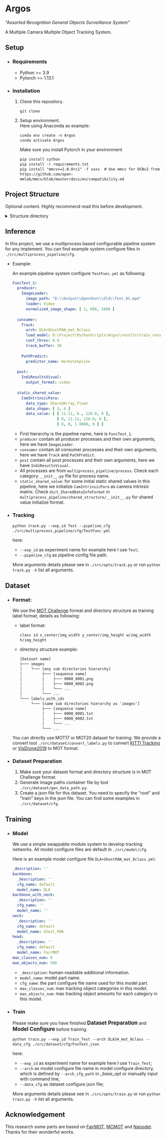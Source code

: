 # Argos
*"Assorted Recognition General Objects Surveillance System"*

A Multiple Camera Multiple Object Tracking System.


## Setup
- ### Requirements
  - Python >= 3.9
  - Pytorch >= 1.13.1

- ### Installation

  1. Clone this repository.
      ```
      git clone 
      ```

  2. Setup environment.  
      Here using Anaconda as example:
      ```
      conda env create -n Argos
      conda activate Argos
      ```

      Make sure you install Pytorch in your environment

      ```
      pip install cython
      pip install -r requirements.txt
      pip install "mmcv>=2.0.0rc1" -f xxxx  # Use mmcv for DCNv2 from https://github.com/open-mmlab/mmcv/blob/master/docs/en/compatibility.md
      ```


## Project Structure
Optional content. Highly recommend read this before development.
<details>

<summary>Structure directory</summary>
The whole project is based on a multiprocessing pipeline system, which can be easily configured in *YAML* format.
Project structure as following:

```
src
├─── dataset
├─── trainer
├─── model
│   ├─── cfg
│   └─── networks
├─── multiprocess_pipeline
│   ├─── cfg
│   ├─── process
│   ├─── shared_structure
│   └─── workers
└─── opts
```

  - ### Dataset

    All dataset related is in `dataset` directory. Substructure as following:

    ```
    dataset
    ├─── cfg
    ├─── data_path
    ├─── convert_labels.py
    ├─── gen_data_path.py
    └─── dataset.py
    ```
    
    - `cfg`: Store dataset config file by *JSON*.
    - `data_path`: Store image file paths by specialized file type.
    - `convert_labels.py`: Contain all utils to convert dataset format to [MOT Challenge](https://motchallenge.net/) format.
    - `gen_data_path.py`: Generate dataset image file container file.
    - `dataset.py`: All dataset class defined in this file.


  - ### Trainer

    `trainer` defined basic trainer class for network training. Substructure as following:
    ```
    trainer
    ├─── utils
    └─── trainer.py
    ```
    
    - `utils`: util functions, for example: initial check.
    - `trainer.py`: defined all trainers.


  - ### Model

    `model` contain all network related content. 
    We use a simple swappable module system to develop tracking networks. 

    The whole model can be easily defined by a model configure file in `model/cfg`. 
    And each part network also can be defined by its own part configure file in `model/networks/[part category]/[part name]/cfg`.
    
    Substructure as following:
    ```
    model
    ├─── cfg
    ├─── networks
    │    ├─── backbone
    │    │    ├─── DLA
    │    │    ├─── ParNet
    │    │    ├─── ShuffleNetV2
    │    │    ├─── ...
    │    ├─── backbone_with_neck
    │    │    ├─── DLA_DCN
    │    │    ├─── ParNet
    │    │    ├─── ResNet_DCN
    │    │    ├─── ...
    │    ├─── head
    │    │    └─── FairMOT
    │    ├─── loss
    │    ├─── module
    │    ├─── neck
    │    │    ├─── DLA_Fusion
    │    │    ├─── FPN
    │    │    ├─── Ghost_PAN
    │    │    ├─── ...
    │    └─── model_part_config.py
    ├─── model_config.py
    ├─── utils
    └─── base_model.py
    ```
    - `cfg`: store overall model config files.
    - `network`: contain all model parts.
    - `model_config.py`: defined model configure structure.
    - `utils`: util functions.
    - `base_model.py`: define the base class of model.
    - Here is an example model configure file `DLA+GhostPAN_mot_8class.yml`:
      ``` yaml
      _description: ''
      backbone:
        _description: ''
        cfg_name: default
        model_name: DLA
      backbone_with_neck:
        _description: ''
        cfg_name: ''
        model_name: ''
      neck:
        _description: ''
        cfg_name: default
        model_name: Ghost_PAN
      head:
        _description: ''
        cfg_name: default
        model_name: FairMOT
      max_classes_num: 8
      max_objects_num: 500
      ```
      - `_description`: human-readable additional information.
      - `model_name`: model part name.
      - `cfg_name`: the part configure file name used for this model part.
      - `max_classes_num`: max tracking object categories in this model.
      - `max_objects_num`: max tracking object amounts for each category in this model. 
  
    An example part network `FairMOT` substructure as following:
    ```
    ...
    ├─── head
    │    ├─── FairMOT
    │    │    ├─── cfg
    │    │    │    └─── default.yml
    │    │    └─── FairMOT.py
    ...  ... 
    │    ├─── _masterclass.py
    │    └─── __init__.py
    ...   
    ```
    - `cfg`: store model configure file. Configure contents are this part model initial structure key arguments. In this example, we have one configure `default.yml`. In this example, configure content as following:
    ```yaml
    head_conv: 256
    reid_dim: 128
    loss_cfg:
      mse_loss: false
      reg_loss: 'l1'
      hm_weight: 1
      off_weight: 1
      wh_weight: 0.1
      id_loss: 'ce'
      id_weight: 1
      norm_wh: false
      dense_wh: false
      cat_spec_wh: false
      reg_offset: true

      loss_stats: ['loss', 'hm_loss', 'wh_loss', 'off_loss', 'id_loss']
    ```
    - `[model name].py`: model python file. In this example, we use `FairMOT.py` model.
    - `_masterclass.py`: define the base model of this part.
    - `__init__.py`: all usable networks in this part should be registered in this file to use.

  - ### Multiprocess Pipeline
    
    `multiprocess_pipeline` contain all multiprocess pipeline related contents. In this project, we use a multiprocess based configurable pipeline system for tracking implement. 
    You can find example system configure files in `multiprocess_pipeline/cfg`.
    
    Example concept as following figure:
    ![Pipeline_Structure](/doc/img/Pipeline_Structure.png)

    Substructure as following:
    ```
    multiprocess_pipeline
    ├─── cfg
    ├─── process
    │   ├─── producer
    │   │   ├─── ...
    │   │   └─── _masterclass.py
    │   ├─── consumer
    │   │   ├─── ...
    │   │   └─── _masterclass.py
    │   ├─── post
    │   │   ├─── ...
    │   │   └─── _masterclass.py
    │   └─── _masterclass.py
    ├─── workers
    │   ├─── image_loader
    │   ├─── tracker
    │   ├─── ...
    │   └─── postprocess
    ├─── shared_structure
    └─── utils
    ```
    
    - `cfg`: store overall implement multiprocess pipeline config files.
    - `process`: contain all -*producer*, *consumer*, *post*- 3 categories process files. The base class define is in `_masterclass.py`
    - `workers`: all function workers files. Some process can have different workers for different methods with the same usage. 
For example, process `ImgaLoader` can have worker `loader_address` load image from an IP address or have worker `loader_video` load image from a video file.
    - `shared_structure`: define all shared memory structure like `data_hub` and `output_port`
    - `utils`: util functions.
    - An example structure configure `TestFunc.yml` as following:
      ``` yaml
      FuncTest_1:
        producer:
          ImageLoader:
            image_path: "D:\\Output\\OpenShot\\Old\\Test_01.mp4"
            loader: Video
            normalized_image_shape: [ 3, 608, 1088 ]

        consumer:
          Track:
            arch: DLA+GhostPAN_mot_8class
            load_model: D:\Project\PythonScripts\Argus\results\train_result\Experiment_02\DLA+GhostPAN_mot_8class\2024-03-08-03-19-33\DLA+GhostPAN_mot_8class.pth
            conf_thres: 0.4
            track_buffer: 30

          PathPredict:
            predictor_name: HermiteSpline

        post:
          IndiResultsVisual:
            output_format: video

        static_shared_value:
          CamIntrinsicPara:
            data_type: SharedArray_Float
            data_shape: [ 3, 4 ]
            data_value: [ [ 11.11, 0., 128.0, 0 ],
                          [ 0, 11.11, 128.0, 0 ],
                          [ 0, 0, 1.0000, 0 ] ]
      ```
      - First hierarchy is the pipeline name, here is `FuncTest_1`.
      - `producer` contain all producer processes and their own arguments, here we have `ImageLoader`.
      - `consumer` contain all consumer processes and their own arguments, here we have `Track` and `PathPredict`.
      - `post` contain all post processes and their own arguments, here we have `IndiResultsVisual`.
      - All processes are from `multiprocess_pipeline/process`. Check each category `__init__.py` file for process name.
      - `static_shared_value`: for some initial static shared values in this pipeline, here we initialize `CamIntrinsicPara` as camera intrinsic matrix. 
      Check `dict_SharedDataInfoFormat` in `multiprocess_pipeline/shared_structure/__init__.py` for shared value initialize format.

  - ### Parser for command-line options
    
    `opts` handles all the command-line input options or arguments for each experiment. Substructure as following:
    ```
    opts
    ├─── track.py
    ├─── train.py
    └─── _base_opt.py
    ```
    - `_base_opt.py`: master opt class.

    Currently, only 2 optional subclass `opt_track` and `opt_train` are used in this project for multi-object tracking and neural network training respectively.

</details>

## Inference
In this project, we use a multiprocess based configurable pipeline system for any implement. You can find example system configure files in `./src/multiprocess_pipeline/cfg`.

- Example:

    An example pipeline system configure `TestFunc.yml` as following:
    ``` yaml
    FuncTest_1:
      producer:
        ImageLoader:
          image_path: "D:\\Output\\OpenShot\\Old\\Test_01.mp4"
          loader: Video
          normalized_image_shape: [ 3, 608, 1088 ]

      consumer:
        Track:
          arch: DLA+GhostPAN_mot_8class
          load_model: D:\Project\PythonScripts\Argus\results\train_result\Experiment_02\DLA+GhostPAN_mot_8class\2024-03-08-03-19-33\DLA+GhostPAN_mot_8class.pth
          conf_thres: 0.4
          track_buffer: 30

        PathPredict:
          predictor_name: HermiteSpline

      post:
        IndiResultsVisual:
          output_format: video

      static_shared_value:
        CamIntrinsicPara:
          data_type: SharedArray_Float
          data_shape: [ 3, 4 ]
          data_value: [ [ 11.11, 0., 128.0, 0 ],
                        [ 0, 11.11, 128.0, 0 ],
                        [ 0, 0, 1.0000, 0 ] ]
    ```
    - First hierarchy is the pipeline name, here is `FuncTest_1`.
    - `producer` contain all producer processes and their own arguments, here we have `ImageLoader`.
    - `consumer` contain all consumer processes and their own arguments, here we have `Track` and `PathPredict`.
    - `post` contain all post processes and their own arguments, here we have `IndiResultsVisual`.
    - All processes are from `multiprocess_pipeline/process`. Check each category `__init__.py` file for process name.
    - `static_shared_value`: for some initial static shared values in this pipeline, here we initialize `CamIntrinsicPara` as camera intrinsic matrix. 
    Check `dict_SharedDataInfoFormat` in `multiprocess_pipeline/shared_structure/__init__.py` for shared value initialize format.

- ### Tracking
  ```
  python track.py --exp_id Test --pipeline_cfg ./src/multiprocess_pipeline/cfg/TestFunc.yml
  ```
  here:
  - `--exp_id` as experiment name for example here I use `Test`;  
  - `--pipeline_cfg` as pipeline config file path.  

  More arguments details please see in `./src/opts/track.py` or run `python track.py -h` list all arguments. 


## Dataset
- ### Format:
    We use the [MOT Challenge](https://motchallenge.net/) format and directory structure as training label format, details as following:
    - label format:
      ```
      class id x_center/img_width y_center/img_height w/img_width h/img_height
      ```
    - directory structure example:
      ```
      [Dataset name]
      ├─── images
      │    └─── [any sub directories hierarchy]
      │         ├─── [sequence name]
      │         │    ├─── 0000_0001.png
      │         │    ├─── 0000_0002.png
      │         │    └─── ...
      │         └─── ...
      └─── labels_with_ids
           └─── [same sub directories hierarchy as 'images']
                ├─── [sequence name]
                │    ├─── 0000_0001.txt
                │    ├─── 0000_0002.txt
                │    └─── ...
                └─── ...
      ```
    You can directly use MOT17 or MOT20 dataset for training.
    We provide a convert tool `./src/dataset/convert_labels.py` to convert [KITTI Tracking](https://www.cvlibs.net/datasets/kitti/eval_tracking.php)
    or [VisDrone2019](https://github.com/VisDrone/VisDrone-Dataset?tab=readme-ov-file) to MOT format.

- ### Dataset Preparation
    1. Make sure your dataset format and directory structure is in MOT Challenge format.
    2. Generate image paths container file by tool `./src/dataset/gen_data_path.py`. 
    3. Create a json file for this dataset. You need to specify the "root" and "train" keys in the json file. You can find some examples in `./src/dataset/cfg`.


## Training
- ### Model
    We use a simple swappable module system to develop tracking networks. All model configure files are default in `./src/model/cfg`.
    
    Here is an example model configure file `DLA+GhostPAN_mot_8class.yml`:
    ``` yaml
    _description: ''
    backbone:
      _description: ''
      cfg_name: default
      model_name: DLA
    backbone_with_neck:
      _description: ''
      cfg_name: ''
      model_name: ''
    neck:
      _description: ''
      cfg_name: default
      model_name: Ghost_PAN
    head:
      _description: ''
      cfg_name: default
      model_name: FairMOT
    max_classes_num: 8
    max_objects_num: 500
    ```
    - `_description`: human-readable additional information.
    - `model_name`: model part name.
    - `cfg_name`: the part configure file name used for this model part.
    - `max_classes_num`: max tracking object categories in this model.
    - `max_objects_num`: max tracking object amounts for each category in this model. 

- ### Train
    Please make sure you have finished <big>**Dataset Preparation**</big> and <big>**Model Configure**</big> before training.
    ```
    python train.py --exp_id Train_Test --arch DLA34_mot_8class --data_cfg ./src/dataset/cfg/FunTest.json
    ```
    here:
    - `--exp_id` as experiment name for example here I use `Train_Test`;  
    - `--arch` as model configure file name in model configure directory, which is defined by `--arch_cfg_path` in *_base_opt* or manually input with command line;  
    - `--data_cfg` as dataset configure json file;

    More arguments details please see in `./src/opts/train.py` or run `python train.py -h` list all arguments. 

## Acknowledgement
This research some parts are based on [FairMOT](https://github.com/ifzhang/FairMOT/), [MCMOT](https://github.com/CaptainEven/MCMOT) and [Nanodet](https://github.com/RangiLyu/nanodet). Thanks for their wonderful works.
